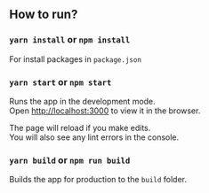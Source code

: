## How to run?

### `yarn install` or `npm install`

For install packages in `package.json`

### `yarn start` or `npm start`

Runs the app in the development mode.<br>
Open [http://localhost:3000](http://localhost:3000) to view it in the browser.

The page will reload if you make edits.<br>
You will also see any lint errors in the console.

### `yarn build` or `npm run build`

Builds the app for production to the `build` folder.